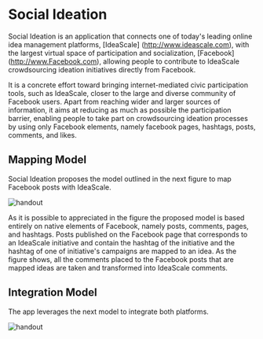 Social Ideation
===============
Social Ideation is an application that connects one of today's leading online idea management platforms, [IdeaScale]
(http://www.ideascale.com), with the largest virtual space of participation and socialization, [Facebook]
(http://www.Facebook.com), allowing people to contribute to IdeaScale crowdsourcing ideation initiatives 
directly from Facebook. 

It is a concrete effort toward bringing internet-mediated civic participation tools, such as IdeaScale, closer to the 
large and diverse community of Facebook users. Apart from reaching wider and larger sources of information, it aims at 
reducing as much as possible the participation barrier, enabling people to take part on crowdsourcing ideation processes 
by using only Facebook elements, namely facebook pages, hashtags, posts, comments, and likes.

Mapping Model
-------------

Social Ideation proposes the model outlined in the next figure to map Facebook posts with IdeaScale.

![handout](https://dl.dropboxusercontent.com/u/55956367/mapping_model.png "Mapping Model")

As it is possible to appreciated in the figure the proposed model is based entirely on native elements of Facebook, 
namely posts, comments, pages, and hashtags. Posts published on the Facebook page that corresponds to an IdeaScale 
initiative and contain the hashtag of the initiative and the hashtag of one of initiative's campaigns are mapped to an 
idea. As the figure shows, all the comments placed to the Facebook posts that are mapped ideas are taken and transformed 
into IdeaScale comments.

Integration Model
-----------------

The app leverages the next model to integrate both platforms.

![handout](https://dl.dropboxusercontent.com/u/55956367/app_model.png "Social Ideation Model")

